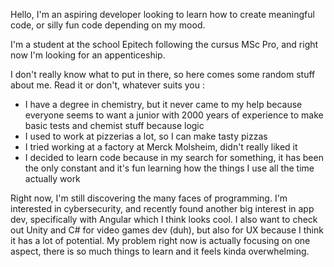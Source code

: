 Hello, I'm an aspiring developer looking to learn how to create meaningful code, or silly fun code depending on my mood. 

I'm a student at the school Epitech following the cursus MSc Pro, and right now I'm looking for an appenticeship.

I don't really know what to put in there, so here comes some random stuff about me. Read it or don't, whatever suits you :

- I have a degree in chemistry, but it never came to my help because everyone seems to want a junior with 2000 years of experience to make basic tests and chemist stuff because logic
- I used to work at pizzerias a lot, so I can make tasty pizzas
- I tried working at a factory at Merck Molsheim, didn't really liked it
- I decided to learn code because in my search for something, it has been the only constant and it's fun learning how the things I use all the time actually work

Right now, I'm still discovering the many faces of programming. I'm interested in cybersecurity, and recently found another big interest in app dev, specifically with Angular which I think looks cool. I also want to check out Unity and C# for video games dev (duh), but also for UX because I think it has a lot of potential. My problem right now is actually focusing on one aspect, there is so much things to learn and it feels kinda overwhelming.

<!---
Hector-boopy/Hector-boopy is a ✨ special ✨ repository because its `README.md` (this file) appears on your GitHub profile.
You can click the Preview link to take a look at your changes.
--->
